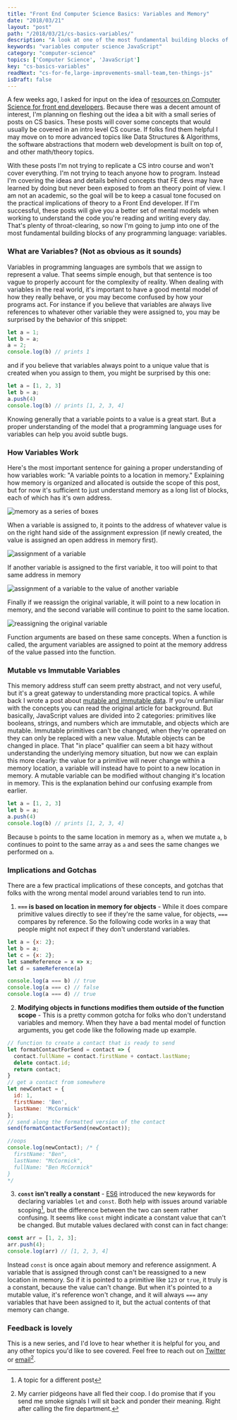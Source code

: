 ```yaml
---
title: "Front End Computer Science Basics: Variables and Memory"
date: "2018/03/21"
layout: "post"
path: "/2018/03/21/cs-basics-variables/"
description: "A look at one of the most fundamental building blocks of programming"
keywords: "variables computer science JavaScript"
category: "computer-science"
topics: ['Computer Science', 'JavaScript']
key: "cs-basics-variables"
readNext: "cs-for-fe,large-improvements-small-team,ten-things-js"
isDraft: false
---
```


A few weeks ago, I asked for input on the idea of [resources on Computer Science for front end developers](https://benmccormick.org/2018/02/20/cs-for-fe/).  Because there was a decent amount of interest, I'm planning on fleshing out the idea a bit with a small series of posts on CS basics.  These posts will cover some concepts that would usually be covered in an intro level CS course.  If folks find them helpful I may move on to more advanced topics like Data Structures & Algorithms, the software abstractions that modern web development is built on top of, and other math/theory topics.

With these posts I'm not trying to replicate a CS intro course and won't cover everything.  I'm not trying to teach anyone how to program.  Instead I'm covering the ideas and details behind concepts that FE devs may have learned by doing but never been exposed to from an theory point of view.  I am not an academic, so the goal will be to keep a casual tone focused on the practical implications of theory to a Front End developer.  If I'm successful, these posts will give you a better set of mental models when working to understand the code you're reading and writing every day.  That's plenty of throat-clearing, so now I'm going to jump into one of the most fundamental building blocks of any programming language: variables.

### What are Variables? (Not as obvious as it sounds)

Variables in programming languages are symbols that we assign to represent a value.  That seems simple enough, but that sentence is too vague to properly account for the complexity of reality.  When dealing with variables in the real world, it's important to have a good mental model of how they really behave, or you may become confused by how your programs act.  For instance if you believe that variables are always live references to whatever other variable they were assigned to, you may be surprised by the behavior of this snippet:

```javascript
let a = 1;
let b = a;
a = 2;
console.log(b) // prints 1
```

and if you believe that variables always point to a unique value that is created when you assign to them, you might be surprised by this one:

```javascript
let a = [1, 2, 3]
let b = a;
a.push(4)
console.log(b) // prints [1, 2, 3, 4]
```

Knowing generally that a variable points to a value is a great start.  But a proper understanding of the model that a programming language uses for variables can help you avoid subtle bugs.

### How Variables Work

Here's the most important sentence for gaining a proper understanding of how variables work: "A variable points to a location in memory."  Explaining how memory is organized and allocated is outside the scope of this post, but for now it's sufficient to just understand memory as a long list of blocks, each of which has it's own address.  

![memory as a series of boxes](memory1.png)

When a variable is assigned to, it points to the address of whatever value is on the right hand side of the assignment expression (if newly created, the value is assigned an open address in memory first).

![assignment of a variable](memory2.png)

If another variable is assigned to the first variable, it too will point to that same address in memory

![assignment of a variable to the value of another variable](memory3.png)

Finally if we reassign the original variable, it will point to a new location in memory, and the second variable will continue to point to the same location.

![reassigning the original variable](memory4.png)

Function arguments are based on these same concepts.  When a function is called, the argument variables are assigned to point at the memory address of the value passed into the function.


### Mutable vs Immutable Variables

This memory address stuff can seem pretty abstract, and not very useful, but it's a great gateway to understanding more practical topics.  A while back I wrote a post about [mutable and immutable data](https://benmccormick.org/2016/06/04/what-are-mutable-and-immutable-data-structures-2/).  If you're unfamiliar with the concepts you can read the original article for background.  But basically, JavaScript values are divided into 2 categories: primitives like booleans, strings, and numbers which are immutable, and objects which are mutable.  Immutable primitives can't be changed, when they're operated on they can only be replaced with a new value.  Mutable objects can be changed in place.  That "in place" qualifier can seem a bit hazy without understanding the underlying memory situation, but now we can explain this more clearly: the value for a primitive will never change within a memory location, a variable will instead have to point to a new location in memory.  A mutable variable can be modified without changing it's location in memory.  This is the explanation behind our confusing example from earlier.

```javascript
let a = [1, 2, 3]
let b = a;
a.push(4)
console.log(b) // prints [1, 2, 3, 4]
```

Because `b` points to the same location in memory as `a`, when we mutate `a`, `b` continues to point to the same array as `a` and sees the same changes we performed on `a`.

### Implications and Gotchas

There are a few practical implications of these concepts, and gotchas that folks with the wrong mental model around variables tend to run into.

1. **`===` is based on location in memory for objects** - While it does compare primitive values directly to see if they're the same value, for objects, `===` compares by reference.  So the following code works in a way that people might not expect if they don't understand variables.

```javascript
let a = {x: 2};
let b = a;
let c = {x: 2};
let sameReference = x => x;
let d = sameReference(a)

console.log(a === b) // true
console.log(a === c) // false
console.log(a === d) // true
```

2. **Modifying objects in functions modifies them outside of the function scope** - This is a pretty common gotcha for folks who don't understand variables and memory.  When they have a bad mental model of function arguments, you get code like the following made up example.

```javascript
// function to create a contact that is ready to send
let formatContactForSend = contact => {
  contact.fullName = contact.firstName + contact.lastName;
  delete contact.id;
  return contact;
}
// get a contact from somewhere
let newContact = {
  id: 1,
  firstName: 'Ben',
  lastName: 'McCormick'
};
// send along the formatted version of the contact
send(formatContactForSend(newContact));

//oops
console.log(newContact); /* {
  firstName: "Ben",
  lastName: "McCormick",
  fullName: "Ben McCormick"
}
*/
```
3. **`const` isn't really a constant** - [ES6](https://benmccormick.org/2015/09/14/es5-es6-es2016-es-next-whats-going-on-with-javascript-versioning/) introduced the new keywords for declaring variables `let` and `const`.  Both help with issues around variable scoping[^1], but the difference between the two can seem rather confusing.  It seems like `const` might indicate a constant value that can't be changed.  But mutable values declared with const can in fact change:

```javascript
const arr = [1, 2, 3];
arr.push(4);
console.log(arr) // [1, 2, 3, 4]
```

Instead `const` is once again about memory and reference assignment.  A variable that is assigned through const can't be reassigned to a new location in memory.  So if it is pointed to a primitive like `123` or `true`, it truly is a constant, because the value can't change. But when it's pointed to a mutable value, it's reference won't change, and it will always `===` any variables that have been assigned to it, but the actual contents of that memory can change.


### Feedback is lovely

This is a new series, and I'd love to hear whether it is helpful for you, and any other topics you'd like to see covered. Feel free to reach out on [Twitter](https://twitter.com/ben336) or [email](mailto:ben@benmccormick.org)[^2].  


[^1]: A topic for a different post
[^2]: My carrier pidgeons have all fled their coop. I do promise that if you send me smoke signals I will sit back and ponder their meaning. Right after calling the fire department.

